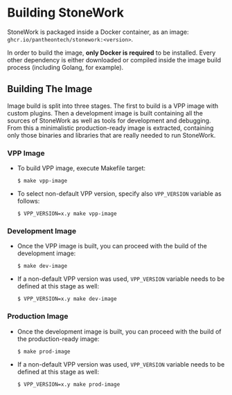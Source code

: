 Building StoneWork
==================

StoneWork is packaged inside a Docker container, as an image: `ghcr.io/pantheontech/stonework:<version>`.

In order to build the image, **only Docker is required** to be installed. Every other dependency is either downloaded
or compiled inside the image build process (including Golang, for example).

## Building The Image

Image build is split into three stages. The first to build is a VPP image with custom plugins.
Then a development image is built containing all the sources of StoneWork
as well as tools for development and debugging. From this a minimalistic production-ready image is extracted,
containing only those binaries and libraries that are really needed to run StoneWork.

### VPP Image

- To build VPP image, execute Makefile target:

  ```
  $ make vpp-image
  ```

- To select non-default VPP version, specify also `VPP_VERSION` variable as follows:

  ```
  $ VPP_VERSION=x.y make vpp-image
  ```

### Development Image

- Once the VPP image is built, you can proceed with the build of the development image:

  ```
  $ make dev-image
  ```

- If a non-default VPP version was used, `VPP_VERSION` variable needs to be defined at this stage as well:

  ```
  $ VPP_VERSION=x.y make dev-image
  ```

### Production Image

- Once the development image is built, you can proceed with the build of the production-ready image:

  ```
  $ make prod-image
  ```

- If a non-default VPP version was used, `VPP_VERSION` variable needs to be defined at this stage as well:

  ```
  $ VPP_VERSION=x.y make prod-image
  ```
